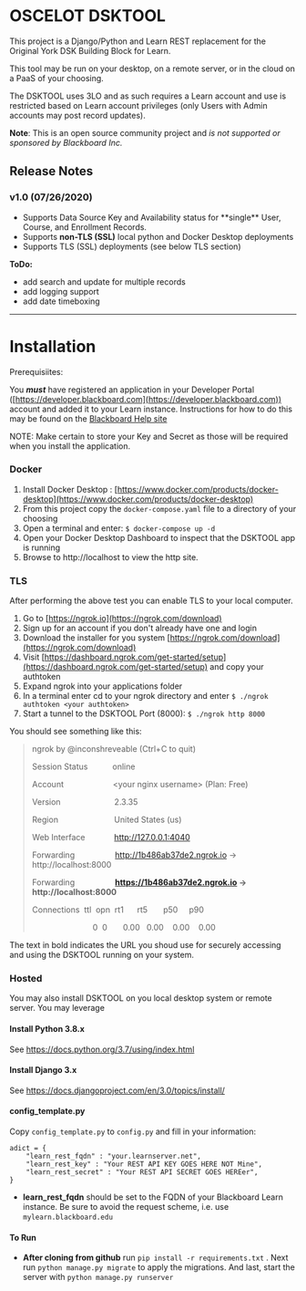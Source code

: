 # OSCELOT DSKTOOL

This project is a Django/Python and Learn REST replacement for the Original York DSK Building Block for Learn.

This tool may be run on your desktop, on a remote server, or in the cloud on a PaaS of your choosing.

The DSKTOOL uses 3LO and as such requires a Learn account and use is restricted based on Learn account privileges (only Users with Admin accounts may post record updates).

**Note**: This is an open source community project and *is not supported or sponsored by Blackboard Inc.*

## Release Notes
### v1.0 (07/26/2020)
<ul>
  <li> Supports Data Source Key and Availability status for **single** User, Course, and Enrollment Records. </li>
  <li> Supports <b>non-TLS (SSL)</b> local python and Docker Desktop deployments
  <li> Supports TLS (SSL) deployments (see below TLS section)
</ul>

**ToDo:**
  <ul>
    <li>add search and update for multiple records</li>
    <li>add logging support</li>
    <li>add date timeboxing</li>
  </ul>
<hr>

# Installation

Prerequisiites:

You ***must*** have registered an application in your Developer Portal ([https://developer.blackboard.com](https://developer.blackboard.com)) account and added it to your Learn instance. Instructions for how to do this may be found on the [Blackboard Help site](https://help.blackboard.com)

NOTE: Make certain to store your Key and Secret as those will be required when you install the application.


### Docker

1. Install Docker Desktop : [https://www.docker.com/products/docker-desktop](https://www.docker.com/products/docker-desktop)
1. From this project copy the `docker-compose.yaml` file to a directory of your choosing
1. Open a terminal and enter: `$ docker-compose up -d`
1. Open your Docker Desktop Dashboard to inspect that the DSKTOOL app is running 
1. Browse to http://localhost to view the http site.

### TLS
After performing the above test you can enable TLS to your local computer.

1. Go to [https://ngrok.io](https://ngrok.com/download)
2. Sign up for an account if you don't already have one and login
3. Download the installer for you system [https://ngrok.com/download](https://ngrok.com/download)
4. Visit [https://dashboard.ngrok.com/get-started/setup](https://dashboard.ngrok.com/get-started/setup) and copy your authtoken
5. Expand ngrok into your applications folder
6. In a terminal enter cd to your ngrok directory and enter `$ ./ngrok authtoken <your authtoken>`
5. Start a tunnel to the DSKTOOL Port (8000): `$ ./ngrok http 8000`

You should see something like this:


> ngrok by @inconshreveable                                                    (Ctrl+C to quit)
> 
> Session Status&nbsp;&nbsp;&nbsp;&nbsp;&nbsp;&nbsp;&nbsp;&nbsp;&nbsp;&nbsp;&nbsp;online
> 
> Account&nbsp;&nbsp;&nbsp;&nbsp;&nbsp;&nbsp;&nbsp;&nbsp;&nbsp;&nbsp;&nbsp;&nbsp;&nbsp;&nbsp;&nbsp;&nbsp;&nbsp;&nbsp;&nbsp;&nbsp;&nbsp;&nbsp;&lt;your nginx username&gt; (Plan: Free)
> 
> Version&nbsp;&nbsp;&nbsp;&nbsp;&nbsp;&nbsp;&nbsp;&nbsp;&nbsp;&nbsp;&nbsp;&nbsp;&nbsp;&nbsp;&nbsp;&nbsp;&nbsp;&nbsp;&nbsp;&nbsp;&nbsp;&nbsp;&nbsp;&nbsp;2.3.35
> 
> Region&nbsp;&nbsp;&nbsp;&nbsp;&nbsp;&nbsp;&nbsp;&nbsp;&nbsp;&nbsp;&nbsp;&nbsp;&nbsp;&nbsp;&nbsp;&nbsp;&nbsp;&nbsp;&nbsp;&nbsp;&nbsp;&nbsp;&nbsp;&nbsp;&nbsp;United States (us)
> 
> Web Interface&nbsp;&nbsp;&nbsp;&nbsp;&nbsp;&nbsp;&nbsp;&nbsp;&nbsp;&nbsp;&nbsp;&nbsp;&nbsp;http://127.0.0.1:4040
> 
> Forwarding&nbsp;&nbsp;&nbsp;&nbsp;&nbsp;&nbsp;&nbsp;&nbsp;&nbsp;&nbsp;&nbsp;&nbsp;&nbsp;&nbsp;&nbsp;&nbsp;&nbsp;&nbsp;http://1b486ab37de2.ngrok.io -> http://localhost:8000
> 
> Forwarding&nbsp;&nbsp;&nbsp;&nbsp;&nbsp;&nbsp;&nbsp;&nbsp;&nbsp;&nbsp;&nbsp;&nbsp;&nbsp;&nbsp;&nbsp;&nbsp;&nbsp;&nbsp;**https://1b486ab37de2.ngrok.io -> http://localhost:8000**
> 
> Connections&nbsp;&nbsp;ttl&nbsp;&nbsp;opn&nbsp;&nbsp;rt1&nbsp;&nbsp;&nbsp;&nbsp;&nbsp;&nbsp;rt5&nbsp;&nbsp;&nbsp;&nbsp;&nbsp;&nbsp;&nbsp;p50&nbsp;&nbsp;&nbsp;&nbsp;&nbsp;p90
> 
>&nbsp;&nbsp;&nbsp;&nbsp; &nbsp;&nbsp;&nbsp;&nbsp;&nbsp;&nbsp;&nbsp;&nbsp;&nbsp;&nbsp;&nbsp;&nbsp;&nbsp;&nbsp;&nbsp;&nbsp;&nbsp;&nbsp;&nbsp;&nbsp;&nbsp;&nbsp;0&nbsp;&nbsp;0&nbsp;&nbsp;&nbsp;&nbsp;&nbsp;&nbsp;&nbsp;0.00&nbsp;&nbsp;&nbsp;0.00&nbsp;&nbsp;&nbsp;&nbsp;0.00&nbsp;&nbsp;&nbsp;&nbsp;0.00

The text in bold indicates the URL you shoud use for securely accessing and using the DSKTOOL running on your system.

### Hosted
You may also install DSKTOOL on you local desktop system or remote server. You may leverage 

#### Install Python 3.8.x

See https://docs.python.org/3.7/using/index.html

#### Install Django 3.x

See https://docs.djangoproject.com/en/3.0/topics/install/

#### config_template.py

Copy `config_template.py` to `config.py` and fill in your information:

```
adict = {
    "learn_rest_fqdn" : "your.learnserver.net",
    "learn_rest_key" : "Your REST API KEY GOES HERE NOT Mine",
    "learn_rest_secret" : "Your REST API SECRET GOES HEREer",
}

```

* **learn_rest_fqdn** should be set to the FQDN of your Blackboard Learn instance. Be sure to avoid the request scheme, i.e. use `mylearn.blackboard.edu`


#### To Run

* **After cloning from github** run `pip install -r requirements.txt` . Next run `python manage.py migrate` to apply the migrations. And last, start the server with `python manage.py runserver`

